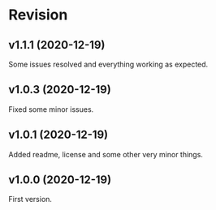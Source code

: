 Revision
=======================

v1.1.1 (2020-12-19)
-----------------------

Some issues resolved and everything working as expected.

v1.0.3 (2020-12-19)
-----------------------

Fixed some minor issues.

v1.0.1 (2020-12-19)
-----------------------

Added readme, license and some other very minor things.

v1.0.0 (2020-12-19)
-----------------------

First version.
